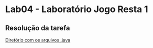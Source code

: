 # Lab04 - Laboratório Jogo Resta 1

## Resolução da tarefa

[Diretório com os arquivos .java](src\pt\c02oo\s03relacionamento\s04restaum)

